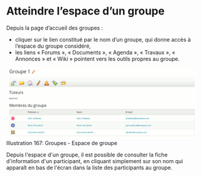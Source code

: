 # Atteindre l’espace d’un groupe

Depuis la page d’accueil des groupes :

* cliquer sur le lien constitué par le nom d’un groupe, qui donne accès à l’espace du groupe considéré,
* les liens « Forums », « Documents », « Agenda », « Travaux », « Annonces » et « Wiki » pointent vers les outils propres au groupe.

![](../../.gitbook/assets/image243%20%281%29.png)Illustration 167: Groupes - Espace de groupe

Depuis l'espace d'un groupe, il est possible de consulter la fiche d'information d'un participant, en cliquant simplement sur son nom qui apparaît en bas de l'écran dans la liste des participants au groupe.

